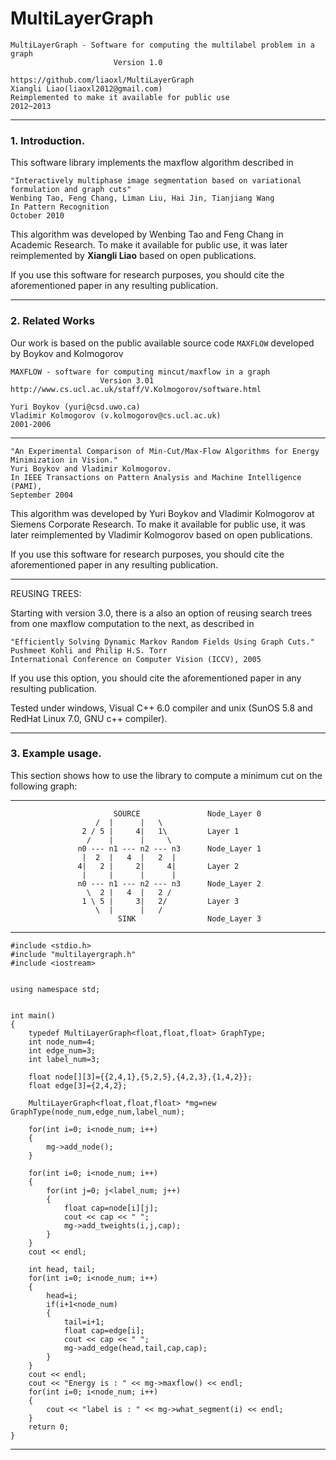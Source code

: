 MultiLayerGraph
==================================================================

	MultiLayerGraph - Software for computing the multilabel problem in a graph
	                       Version 1.0

	https://github.com/liaoxl/MultiLayerGraph
	Xiangli Liao(liaoxl2012@gmail.com)
	Reimplemented to make it available for public use
	2012~2013

--------------------------------------------------------------------

### 1. Introduction.

This software library implements the maxflow algorithm described in

	"Interactively multiphase image segmentation based on variational formulation and graph cuts"
	Wenbing Tao, Feng Chang, Liman Liu, Hai Jin, Tianjiang Wang
	In Pattern Recognition
	October 2010

This algorithm was developed by Wenbing Tao and Feng Chang in Academic Research.
To make it available for public use,
it was later reimplemented by **Xiangli Liao** based on open publications.

If you use this software for research purposes, you should cite
the aforementioned paper in any resulting publication.

---------------------------------------------------------------------

### 2. Related Works

Our work is based on the public available source code `MAXFLOW` developed by Boykov and Kolmogorov

    MAXFLOW - software for computing mincut/maxflow in a graph
                        Version 3.01
    http://www.cs.ucl.ac.uk/staff/V.Kolmogorov/software.html

    Yuri Boykov (yuri@csd.uwo.ca)
    Vladimir Kolmogorov (v.kolmogorov@cs.ucl.ac.uk)
    2001-2006

-------------------------------------------------------------------------

	"An Experimental Comparison of Min-Cut/Max-Flow Algorithms for Energy Minimization in Vision."
	Yuri Boykov and Vladimir Kolmogorov.
	In IEEE Transactions on Pattern Analysis and Machine Intelligence (PAMI),
	September 2004

This algorithm was developed by Yuri Boykov and Vladimir Kolmogorov
at Siemens Corporate Research. To make it available for public use,
it was later reimplemented by Vladimir Kolmogorov based on open publications.

If you use this software for research purposes, you should cite
the aforementioned paper in any resulting publication.

----------------------------------------------------------------------

REUSING TREES:

Starting with version 3.0, there is a also an option of reusing search
trees from one maxflow computation to the next, as described in

	"Efficiently Solving Dynamic Markov Random Fields Using Graph Cuts."
	Pushmeet Kohli and Philip H.S. Torr
	International Conference on Computer Vision (ICCV), 2005

If you use this option, you should cite
the aforementioned paper in any resulting publication.

Tested under windows, Visual C++ 6.0 compiler and unix (SunOS 5.8
and RedHat Linux 7.0, GNU c++ compiler).

----------------------------------------------------------------------

### 3. Example usage.

This section shows how to use the library to compute
a minimum cut on the following graph:

----------------------------------------------------------------

                           SOURCE               Node_Layer 0
                       /  |      |   \
                    2 / 5 |     4|   1\         Layer 1
                     /    |      |     \
                   n0 --- n1 --- n2 --- n3      Node_Layer 1
                    |  2  |   4  |   2  |
                   4|   2 |     2|     4|       Layer 2
                    |     |      |      |
                   n0 --- n1 --- n2 --- n3      Node_Layer 2
                     \  2 |   4  |   2 /
                    1 \ 5 |     3|   2/         Layer 3
                       \  |      |   /
                            SINK                Node_Layer 3

----------------------------------------------------------------


	#include <stdio.h>
	#include "multilayergraph.h"
	#include <iostream>


	using namespace std;


	int main()
	{
	    typedef MultiLayerGraph<float,float,float> GraphType;
	    int node_num=4;
	    int edge_num=3;
	    int label_num=3;

	    float node[][3]={{2,4,1},{5,2,5},{4,2,3},{1,4,2}};
	    float edge[3]={2,4,2};

	    MultiLayerGraph<float,float,float> *mg=new GraphType(node_num,edge_num,label_num);

	    for(int i=0; i<node_num; i++)
	    {
	        mg->add_node();
	    }

	    for(int i=0; i<node_num; i++)
	    {
	        for(int j=0; j<label_num; j++)
	        {
	            float cap=node[i][j];
	            cout << cap << " ";
	            mg->add_tweights(i,j,cap);
	        }
	    }
	    cout << endl;

	    int head, tail;
	    for(int i=0; i<node_num; i++)
	    {
	        head=i;
	        if(i+1<node_num)
	        {
	            tail=i+1;
	            float cap=edge[i];
	            cout << cap << " ";
	            mg->add_edge(head,tail,cap,cap);
	        }
	    }
	    cout << endl;
	    cout << "Energy is : " << mg->maxflow() << endl;
	    for(int i=0; i<node_num; i++)
	    {
	        cout << "label is : " << mg->what_segment(i) << endl;
	    }
	    return 0;
	}

----------------------------------------------------------------------
